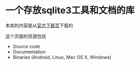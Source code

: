 # 一个存放sqlite3工具和文档的库


本库的内容是从[官方下载页](https://www.sqlite.org/download.html)下载的

这个页面的资源包括
- Source code
- Documentation
- Binaries (Android, Linux, Mac OS X, Windows)
